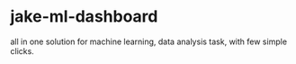 # jake-ml-dashboard
all in one solution for machine learning, data analysis task, with few simple clicks.
